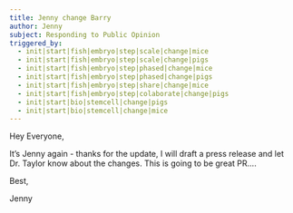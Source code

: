 ```yaml
---
title: Jenny change Barry
author: Jenny
subject: Responding to Public Opinion
triggered_by:
  - init|start|fish|embryo|step|scale|change|mice
  - init|start|fish|embryo|step|scale|change|pigs
  - init|start|fish|embryo|step|phased|change|mice
  - init|start|fish|embryo|step|phased|change|pigs
  - init|start|fish|embryo|step|share|change|mice
  - init|start|fish|embryo|step|colaborate|change|pigs
  - init|start|bio|stemcell|change|pigs
  - init|start|bio|stemcell|change|mice
---
```


Hey Everyone,

It’s Jenny again - thanks for the update, I will draft a press release and let Dr. Taylor know about the changes. This is going to be great PR….

Best,

Jenny
